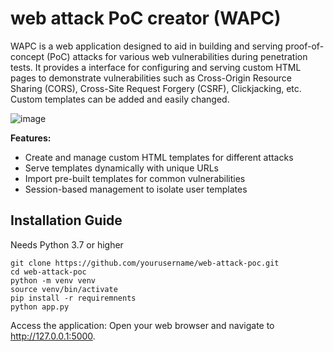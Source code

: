 # web attack PoC creator (WAPC)

WAPC is a web application designed to aid in building and serving proof-of-concept (PoC) attacks for various web vulnerabilities during penetration tests. It provides a interface for configuring and serving custom HTML pages to demonstrate vulnerabilities such as Cross-Origin Resource Sharing (CORS), Cross-Site Request Forgery (CSRF), Clickjacking, etc. Custom templates can be added and easily changed. 

![image](https://github.com/0xfschott/web-attack-poc/assets/17066401/a422cf23-8cfe-4d66-9b07-0c131fd22766)

**Features:**
- Create and manage custom HTML templates for different attacks
- Serve templates dynamically with unique URLs
- Import pre-built templates for common vulnerabilities
- Session-based management to isolate user templates


## Installation Guide
Needs Python 3.7 or higher

```
git clone https://github.com/yourusername/web-attack-poc.git
cd web-attack-poc
python -m venv venv
source venv/bin/activate
pip install -r requiremnents
python app.py
```
Access the application: Open your web browser and navigate to http://127.0.0.1:5000.
